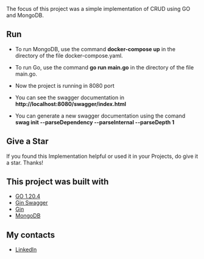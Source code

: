 The focus of this project was a simple implementation of CRUD using GO and MongoDB.


## Run

* To run MongoDB, use the command **docker-compose up** in the directory of the file docker-compose.yaml.

* To run Go, use the command **go run main.go** in the directory of the file main.go.

* Now the project is running in 8080 port

* You can see the swagger documentation in **http://localhost:8080/swagger/index.html**

* You can generate a new swagger documentation using the comand **swag init --parseDependency --parseInternal --parseDepth 1**


## Give a Star 
If you found this Implementation helpful or used it in your Projects, do give it a star. Thanks!

## This project was built with
* [GO 1.20.4](https://go.dev/)
* [Gin Swagger](https://github.com/swaggo/gin-swagger)
* [Gin](https://gin-gonic.com/)
* [MongoDB](https://www.mongodb.com/)

## My contacts
* [LinkedIn](https://www.linkedin.com/in/henry-saldanha-3b930b98/)